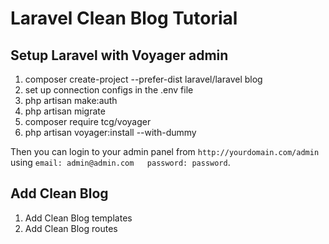 # Laravel Clean Blog Tutorial
## Setup Laravel with Voyager admin
1. composer create-project --prefer-dist laravel/laravel blog
2. set up connection configs in the .env file
3. php artisan make:auth
4. php artisan migrate
5. composer require tcg/voyager
6. php artisan voyager:install --with-dummy

Then you can login to your admin panel from `http://yourdomain.com/admin` using `email: admin@admin.com   password: password`.

## Add Clean Blog
1. Add Clean Blog templates
2. Add Clean Blog routes